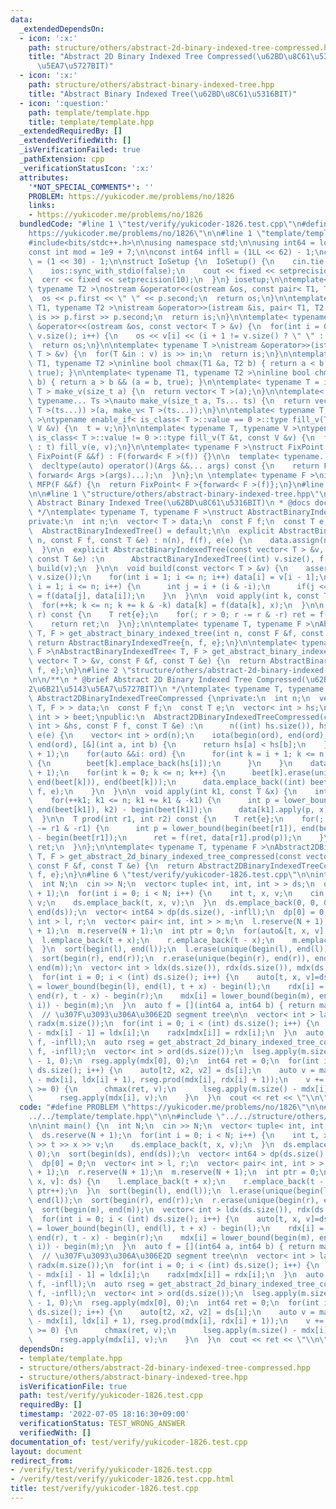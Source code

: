 ```yaml
---
data:
  _extendedDependsOn:
  - icon: ':x:'
    path: structure/others/abstract-2d-binary-indexed-tree-compressed.hpp
    title: "Abstract 2D Binary Indexed Tree Compressed(\u62BD\u8C61\u53162\u6B21\u5143\
      \u5EA7\u5727BIT)"
  - icon: ':x:'
    path: structure/others/abstract-binary-indexed-tree.hpp
    title: "Abstract Binary Indexed Tree(\u62BD\u8C61\u5316BIT)"
  - icon: ':question:'
    path: template/template.hpp
    title: template/template.hpp
  _extendedRequiredBy: []
  _extendedVerifiedWith: []
  _isVerificationFailed: true
  _pathExtension: cpp
  _verificationStatusIcon: ':x:'
  attributes:
    '*NOT_SPECIAL_COMMENTS*': ''
    PROBLEM: https://yukicoder.me/problems/no/1826
    links:
    - https://yukicoder.me/problems/no/1826
  bundledCode: "#line 1 \"test/verify/yukicoder-1826.test.cpp\"\n#define PROBLEM \"\
    https://yukicoder.me/problems/no/1826\"\n\n#line 1 \"template/template.hpp\"\n\
    #include<bits/stdc++.h>\n\nusing namespace std;\n\nusing int64 = long long;\n\
    const int mod = 1e9 + 7;\n\nconst int64 infll = (1LL << 62) - 1;\nconst int inf\
    \ = (1 << 30) - 1;\n\nstruct IoSetup {\n  IoSetup() {\n    cin.tie(nullptr);\n\
    \    ios::sync_with_stdio(false);\n    cout << fixed << setprecision(10);\n  \
    \  cerr << fixed << setprecision(10);\n  }\n} iosetup;\n\ntemplate< typename T1,\
    \ typename T2 >\nostream &operator<<(ostream &os, const pair< T1, T2 >& p) {\n\
    \  os << p.first << \" \" << p.second;\n  return os;\n}\n\ntemplate< typename\
    \ T1, typename T2 >\nistream &operator>>(istream &is, pair< T1, T2 > &p) {\n \
    \ is >> p.first >> p.second;\n  return is;\n}\n\ntemplate< typename T >\nostream\
    \ &operator<<(ostream &os, const vector< T > &v) {\n  for(int i = 0; i < (int)\
    \ v.size(); i++) {\n    os << v[i] << (i + 1 != v.size() ? \" \" : \"\");\n  }\n\
    \  return os;\n}\n\ntemplate< typename T >\nistream &operator>>(istream &is, vector<\
    \ T > &v) {\n  for(T &in : v) is >> in;\n  return is;\n}\n\ntemplate< typename\
    \ T1, typename T2 >\ninline bool chmax(T1 &a, T2 b) { return a < b && (a = b,\
    \ true); }\n\ntemplate< typename T1, typename T2 >\ninline bool chmin(T1 &a, T2\
    \ b) { return a > b && (a = b, true); }\n\ntemplate< typename T = int64 >\nvector<\
    \ T > make_v(size_t a) {\n  return vector< T >(a);\n}\n\ntemplate< typename T,\
    \ typename... Ts >\nauto make_v(size_t a, Ts... ts) {\n  return vector< decltype(make_v<\
    \ T >(ts...)) >(a, make_v< T >(ts...));\n}\n\ntemplate< typename T, typename V\
    \ >\ntypename enable_if< is_class< T >::value == 0 >::type fill_v(T &t, const\
    \ V &v) {\n  t = v;\n}\n\ntemplate< typename T, typename V >\ntypename enable_if<\
    \ is_class< T >::value != 0 >::type fill_v(T &t, const V &v) {\n  for(auto &e\
    \ : t) fill_v(e, v);\n}\n\ntemplate< typename F >\nstruct FixPoint : F {\n  explicit\
    \ FixPoint(F &&f) : F(forward< F >(f)) {}\n\n  template< typename... Args >\n\
    \  decltype(auto) operator()(Args &&... args) const {\n    return F::operator()(*this,\
    \ forward< Args >(args)...);\n  }\n};\n \ntemplate< typename F >\ninline decltype(auto)\
    \ MFP(F &&f) {\n  return FixPoint< F >{forward< F >(f)};\n}\n#line 4 \"test/verify/yukicoder-1826.test.cpp\"\
    \n\n#line 1 \"structure/others/abstract-binary-indexed-tree.hpp\"\n/**\n * @brief\
    \ Abstract Binary Indexed Tree(\u62BD\u8C61\u5316BIT)\n * @docs docs/abstract-binary-indexed-tree.md\n\
    \ */\ntemplate< typename T, typename F >\nstruct AbstractBinaryIndexedTree {\n\
    private:\n  int n;\n  vector< T > data;\n  const F f;\n  const T e;\n\npublic:\n\
    \  AbstractBinaryIndexedTree() = default;\n\n  explicit AbstractBinaryIndexedTree(int\
    \ n, const F f, const T &e) : n(n), f(f), e(e) {\n    data.assign(n + 1, e);\n\
    \  }\n\n  explicit AbstractBinaryIndexedTree(const vector< T > &v, const F f,\
    \ const T &e) :\n      AbstractBinaryIndexedTree((int) v.size(), f, e) {\n   \
    \ build(v);\n  }\n\n  void build(const vector< T > &v) {\n    assert(n == (int)\
    \ v.size());\n    for(int i = 1; i <= n; i++) data[i] = v[i - 1];\n    for(int\
    \ i = 1; i <= n; i++) {\n      int j = i + (i & -i);\n      if(j <= n) data[j]\
    \ = f(data[j], data[i]);\n    }\n  }\n\n  void apply(int k, const T &x) {\n  \
    \  for(++k; k <= n; k += k & -k) data[k] = f(data[k], x);\n  }\n\n  T prod(int\
    \ r) const {\n    T ret{e};\n    for(; r > 0; r -= r & -r) ret = f(ret, data[r]);\n\
    \    return ret;\n  }\n};\n\ntemplate< typename T, typename F >\nAbstractBinaryIndexedTree<\
    \ T, F > get_abstract_binary_indexed_tree(int n, const F &f, const T &e) {\n \
    \ return AbstractBinaryIndexedTree{n, f, e};\n}\n\ntemplate< typename T, typename\
    \ F >\nAbstractBinaryIndexedTree< T, F > get_abstract_binary_indexed_tree(const\
    \ vector< T > &v, const F &f, const T &e) {\n  return AbstractBinaryIndexedTree{v,\
    \ f, e};\n}\n#line 2 \"structure/others/abstract-2d-binary-indexed-tree-compressed.hpp\"\
    \n\n/**\n * @brief Abstract 2D Binary Indexed Tree Compressed(\u62BD\u8C61\u5316\
    2\u6B21\u5143\u5EA7\u5727BIT)\n */\ntemplate< typename T, typename F >\nstruct\
    \ Abstract2DBinaryIndexedTreeCompressed {\nprivate:\n  int n;\n  vector< AbstractBinaryIndexedTree<\
    \ T, F > > data;\n  const F f;\n  const T e;\n  vector< int > hs;\n  vector< vector<\
    \ int > > beet;\npublic:\n  Abstract2DBinaryIndexedTreeCompressed(const vector<\
    \ int > &hs, const F f, const T &e) :\n      n((int) hs.size()), hs(hs), f(f),\
    \ e(e) {\n    vector< int > ord(n);\n    iota(begin(ord), end(ord), 0);\n    sort(begin(ord),\
    \ end(ord), [&](int a, int b) {\n      return hs[a] < hs[b];\n    });\n    beet.resize(n\
    \ + 1);\n    for(auto &&i: ord) {\n      for(int k = i + 1; k <= n; k += k & -k)\
    \ {\n        beet[k].emplace_back(hs[i]);\n      }\n    }\n    data.reserve(n\
    \ + 1);\n    for(int k = 0; k <= n; k++) {\n      beet[k].erase(unique(begin(beet[k]),\
    \ end(beet[k])), end(beet[k]));\n      data.emplace_back((int) beet[k].size(),\
    \ f, e);\n    }\n  }\n\n  void apply(int k1, const T &x) {\n    int k2 = hs[k1];\n\
    \    for(++k1; k1 <= n; k1 += k1 & -k1) {\n      int p = lower_bound(begin(beet[k1]),\
    \ end(beet[k1]), k2) - begin(beet[k1]);\n      data[k1].apply(p, x);\n    }\n\
    \  }\n\n  T prod(int r1, int r2) const {\n    T ret{e};\n    for(; r1 > 0; r1\
    \ -= r1 & -r1) {\n      int p = lower_bound(begin(beet[r1]), end(beet[r1]), r2)\
    \ - begin(beet[r1]);\n      ret = f(ret, data[r1].prod(p));\n    }\n    return\
    \ ret;\n  }\n};\n\ntemplate< typename T, typename F >\nAbstract2DBinaryIndexedTreeCompressed<\
    \ T, F > get_abstract_2d_binary_indexed_tree_compressed(const vector< int > &hs,\
    \ const F &f, const T &e) {\n  return Abstract2DBinaryIndexedTreeCompressed{hs,\
    \ f, e};\n}\n#line 6 \"test/verify/yukicoder-1826.test.cpp\"\n\nint main() {\n\
    \  int N;\n  cin >> N;\n  vector< tuple< int, int, int > > ds;\n  ds.reserve(N\
    \ + 1);\n  for(int i = 0; i < N; i++) {\n    int t, x, v;\n    cin >> t >> x >>\
    \ v;\n    ds.emplace_back(t, x, v);\n  }\n  ds.emplace_back(0, 0, 0);\n  sort(begin(ds),\
    \ end(ds));\n  vector< int64 > dp(ds.size(), -infll);\n  dp[0] = 0;\n  vector<\
    \ int > l, r;\n  vector< pair< int, int > > m;\n  l.reserve(N + 1);\n  r.reserve(N\
    \ + 1);\n  m.reserve(N + 1);\n  int ptr = 0;\n  for(auto&[t, x, v]: ds) {\n  \
    \  l.emplace_back(t + x);\n    r.emplace_back(t - x);\n    m.emplace_back(x, ptr++);\n\
    \  }\n  sort(begin(l), end(l));\n  l.erase(unique(begin(l), end(l)), end(l));\n\
    \  sort(begin(r), end(r));\n  r.erase(unique(begin(r), end(r)), end(r));\n  sort(begin(m),\
    \ end(m));\n  vector< int > ldx(ds.size()), rdx(ds.size()), mdx(ds.size());\n\
    \  for(int i = 0; i < (int) ds.size(); i++) {\n    auto[t, x, v]=ds[i];\n    ldx[i]\
    \ = lower_bound(begin(l), end(l), t + x) - begin(l);\n    rdx[i] = lower_bound(begin(r),\
    \ end(r), t - x) - begin(r);\n    mdx[i] = lower_bound(begin(m), end(m), make_pair(x,\
    \ i)) - begin(m);\n  }\n  auto f = [](int64 a, int64 b) { return max(a, b); };\n\
    \  // \u307F\u3093\u306A\u306E2D segment tree\n\n  vector< int > ladx(m.size()),\
    \ radx(m.size());\n  for(int i = 0; i < (int) ds.size(); i++) {\n    ladx[m.size()\
    \ - mdx[i] - 1] = ldx[i];\n    radx[mdx[i]] = rdx[i];\n  }\n  auto lseg = get_abstract_2d_binary_indexed_tree_compressed(ladx,\
    \ f, -infll);\n  auto rseg = get_abstract_2d_binary_indexed_tree_compressed(radx,\
    \ f, -infll);\n  vector< int > ord(ds.size());\n  lseg.apply(m.size() - mdx[0]\
    \ - 1, 0);\n  rseg.apply(mdx[0], 0);\n  int64 ret = 0;\n  for(int i = 1; i < (int)\
    \ ds.size(); i++) {\n    auto[t2, x2, v2] = ds[i];\n    auto v = max(lseg.prod(m.size()\
    \ - mdx[i], ldx[i] + 1), rseg.prod(mdx[i], rdx[i] + 1));\n    v += v2;\n    if(v\
    \ >= 0) {\n      chmax(ret, v);\n      lseg.apply(m.size() - mdx[i] - 1, v);\n\
    \      rseg.apply(mdx[i], v);\n    }\n  }\n  cout << ret << \"\\n\";\n}\n"
  code: "#define PROBLEM \"https://yukicoder.me/problems/no/1826\"\n\n#include \"\
    ../../template/template.hpp\"\n\n#include \"../../structure/others/abstract-2d-binary-indexed-tree-compressed.hpp\"\
    \n\nint main() {\n  int N;\n  cin >> N;\n  vector< tuple< int, int, int > > ds;\n\
    \  ds.reserve(N + 1);\n  for(int i = 0; i < N; i++) {\n    int t, x, v;\n    cin\
    \ >> t >> x >> v;\n    ds.emplace_back(t, x, v);\n  }\n  ds.emplace_back(0, 0,\
    \ 0);\n  sort(begin(ds), end(ds));\n  vector< int64 > dp(ds.size(), -infll);\n\
    \  dp[0] = 0;\n  vector< int > l, r;\n  vector< pair< int, int > > m;\n  l.reserve(N\
    \ + 1);\n  r.reserve(N + 1);\n  m.reserve(N + 1);\n  int ptr = 0;\n  for(auto&[t,\
    \ x, v]: ds) {\n    l.emplace_back(t + x);\n    r.emplace_back(t - x);\n    m.emplace_back(x,\
    \ ptr++);\n  }\n  sort(begin(l), end(l));\n  l.erase(unique(begin(l), end(l)),\
    \ end(l));\n  sort(begin(r), end(r));\n  r.erase(unique(begin(r), end(r)), end(r));\n\
    \  sort(begin(m), end(m));\n  vector< int > ldx(ds.size()), rdx(ds.size()), mdx(ds.size());\n\
    \  for(int i = 0; i < (int) ds.size(); i++) {\n    auto[t, x, v]=ds[i];\n    ldx[i]\
    \ = lower_bound(begin(l), end(l), t + x) - begin(l);\n    rdx[i] = lower_bound(begin(r),\
    \ end(r), t - x) - begin(r);\n    mdx[i] = lower_bound(begin(m), end(m), make_pair(x,\
    \ i)) - begin(m);\n  }\n  auto f = [](int64 a, int64 b) { return max(a, b); };\n\
    \  // \u307F\u3093\u306A\u306E2D segment tree\n\n  vector< int > ladx(m.size()),\
    \ radx(m.size());\n  for(int i = 0; i < (int) ds.size(); i++) {\n    ladx[m.size()\
    \ - mdx[i] - 1] = ldx[i];\n    radx[mdx[i]] = rdx[i];\n  }\n  auto lseg = get_abstract_2d_binary_indexed_tree_compressed(ladx,\
    \ f, -infll);\n  auto rseg = get_abstract_2d_binary_indexed_tree_compressed(radx,\
    \ f, -infll);\n  vector< int > ord(ds.size());\n  lseg.apply(m.size() - mdx[0]\
    \ - 1, 0);\n  rseg.apply(mdx[0], 0);\n  int64 ret = 0;\n  for(int i = 1; i < (int)\
    \ ds.size(); i++) {\n    auto[t2, x2, v2] = ds[i];\n    auto v = max(lseg.prod(m.size()\
    \ - mdx[i], ldx[i] + 1), rseg.prod(mdx[i], rdx[i] + 1));\n    v += v2;\n    if(v\
    \ >= 0) {\n      chmax(ret, v);\n      lseg.apply(m.size() - mdx[i] - 1, v);\n\
    \      rseg.apply(mdx[i], v);\n    }\n  }\n  cout << ret << \"\\n\";\n}\n"
  dependsOn:
  - template/template.hpp
  - structure/others/abstract-2d-binary-indexed-tree-compressed.hpp
  - structure/others/abstract-binary-indexed-tree.hpp
  isVerificationFile: true
  path: test/verify/yukicoder-1826.test.cpp
  requiredBy: []
  timestamp: '2022-07-05 18:16:30+09:00'
  verificationStatus: TEST_WRONG_ANSWER
  verifiedWith: []
documentation_of: test/verify/yukicoder-1826.test.cpp
layout: document
redirect_from:
- /verify/test/verify/yukicoder-1826.test.cpp
- /verify/test/verify/yukicoder-1826.test.cpp.html
title: test/verify/yukicoder-1826.test.cpp
---
```

